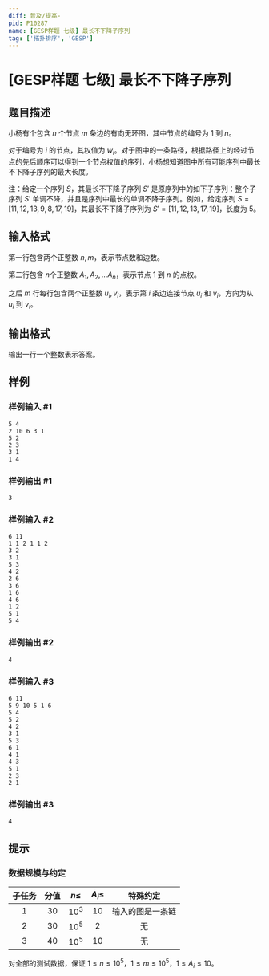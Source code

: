 ```yaml
---
diff: 普及/提高-
pid: P10287
name: [GESP样题 七级] 最长不下降子序列
tag: ['拓扑排序', 'GESP']
---
```

# [GESP样题 七级] 最长不下降子序列
## 题目描述

小杨有个包含 $n$ 个节点 $m$ 条边的有向无环图，其中节点的编号为 $1$ 到 $n$。

对于编号为 $i$ 的节点，其权值为 $w_i$。对于图中的一条路径，根据路径上的经过节点的先后顺序可以得到一个节点权值的序列，小杨想知道图中所有可能序列中最长不下降子序列的最大长度。

注：给定一个序列 $S$，其最长不下降子序列 $S'$ 是原序列中的如下子序列：整个子序列 $S'$ 单调不降，并且是序列中最长的单调不降子序列。例如，给定序列 $S = [11,12,13,9,8,17,19]$，其最长不下降子序列为 $S'=[11,12,13,17,19]$，长度为 $5$。
## 输入格式

第一行包含两个正整数 $n,m$，表示节点数和边数。 
 
第二行包含 $n$个正整数 $A_1, A_2, \dots A_n$，表示节点 $1$ 到 $n$ 的点权。  

之后 $m$ 行每行包含两个正整数 $u_i, v_i$，表示第 $i$ 条边连接节点 $u_i$ 和 $v_i$，方向为从 $u_i$ 到 $v_i$。
## 输出格式

输出一行一个整数表示答案。
## 样例

### 样例输入 #1
```
5 4
2 10 6 3 1
5 2
2 3
3 1
1 4
```
### 样例输出 #1
```
3
```
### 样例输入 #2
```
6 11
1 1 2 1 1 2
3 2
3 1
5 3
4 2
2 6
3 6
1 6
4 6
1 2
5 1
5 4
```
### 样例输出 #2
```
4
```
### 样例输入 #3
```
6 11
5 9 10 5 1 6
5 4
5 2
4 2
3 1
5 3
6 1
4 1
4 3
5 1
2 3
2 1
```
### 样例输出 #3
```
4
```
## 提示

### 数据规模与约定

| 子任务 | 分值 | $n\le$ | $A_i \le$ | 特殊约定 |
| :-: | :-: | :-: | :-: | :-:|
| $1$ | $30$ | $10^3$ | $10$ | 输入的图是一条链 |
| $2$ | $30$ | $10^5$ | $2$ | 无 |
| $3$ | $40$ | $10^5$ | $10$ | 无|

对全部的测试数据，保证 $1 \leq n \leq 10^5$，$1 \leq m \leq 10^5$，$1 \leq A_i \leq 10$。

